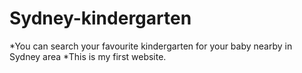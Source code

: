 # Sydney-kindergarten
*You can search your favourite kindergarten for your baby nearby in Sydney area
*This is my first website.
